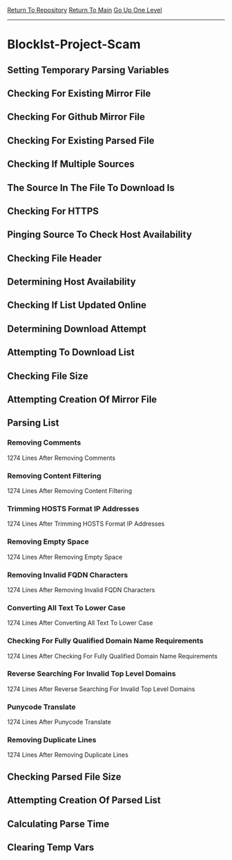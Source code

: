 [Return To Repository](https://github.com/DigitalWarrior/piholeparser/)
[Return To Main](https://github.com/DigitalWarrior/piholeparser/blob/master/RecentRunLogs/Mainlog.md)
[Go Up One Level](https://github.com/DigitalWarrior/piholeparser/blob/master/RecentRunLogs/TopLevelScripts/30-Processing-External-Blacklists.md)
____________________________________
# Blocklst-Project-Scam
## Setting Temporary Parsing Variables
## Checking For Existing Mirror File
## Checking For Github Mirror File
## Checking For Existing Parsed File
## Checking If Multiple Sources
## The Source In The File To Download Is
## Checking For HTTPS
## Pinging Source To Check Host Availability
## Checking File Header
## Determining Host Availability
## Checking If List Updated Online
## Determining Download Attempt
## Attempting To Download List
## Checking File Size
## Attempting Creation Of Mirror File
## Parsing List
### Removing Comments
1274 Lines After Removing Comments
### Removing Content Filtering
1274 Lines After Removing Content Filtering
### Trimming HOSTS Format IP Addresses
1274 Lines After Trimming HOSTS Format IP Addresses
### Removing Empty Space
1274 Lines After Removing Empty Space
### Removing Invalid FQDN Characters
1274 Lines After Removing Invalid FQDN Characters
### Converting All Text To Lower Case
1274 Lines After Converting All Text To Lower Case
### Checking For Fully Qualified Domain Name Requirements
1274 Lines After Checking For Fully Qualified Domain Name Requirements
### Reverse Searching For Invalid Top Level Domains
1274 Lines After Reverse Searching For Invalid Top Level Domains
### Punycode Translate
1274 Lines After Punycode Translate
### Removing Duplicate Lines
1274 Lines After Removing Duplicate Lines
## Checking Parsed File Size
## Attempting Creation Of Parsed List
## Calculating Parse Time
## Clearing Temp Vars
